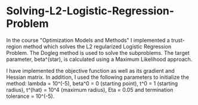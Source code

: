 # Solving-L2-Logistic-Regression-Problem

In the course "Optimization Models and Methods" I implemented a trust-region method which solves the L2 regularized Logistic Regression Problem. The Dogleg method is used to solve the subproblems. The target parameter, beta^(star), is calculated using a Maximum Likelihood approach.

I have implemented the objective function as well as its gradient and Hessian matrix. In addition, I used the following parameters to initialize the method: 
lambda = 10^(-5), beta^0 = 0 (starting point), t^0 = 1 (starting radius), t^(hat) = 10^4 (maximum radius), Eta = 0.05 and termination tolerance = 10^(-5).
